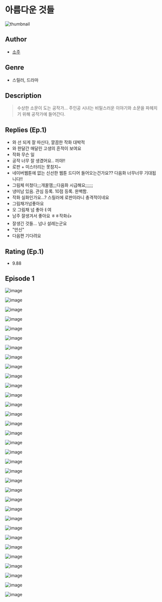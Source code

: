 # 아름다운 것들
![thumbnail](https://image-comic.pstatic.net/user_contents_data/challenge_comic/2023/05/23/366690/upload_3474637270696485426_480x623.jpeg)

## Author
- [소주](https://comic.naver.com/artistTitle?id=366690)

## Genre
- 스릴러, 드라마

## Description
> 수상한 소문이 도는 공작가... 주인공 시녀는 비밀스러운 이야기와 소문을 파헤치기 위해 공작가에 들어간다.

## Replies (Ep.1)
- 와 선 되게 잘 따신다, 깔끔한 작화 대박적
- 와 한달간 매달린 고생의 흔적이 보여요
- 작화 무슨 일
- 공작 너무 잘 생겼어요.. 끼야!!
- 로판 + 미스터리는 못참지~
- 네이버웹툰에 없는 신선한 웹툰 드디어 들어오는건가요?? 다음화 너무너무 기대됩니다!!
- 그림체 미쳤다;;;개꿀잼;;;다음화 시급해요;;;;;;
- 냉미남 있음. 관심 등록. 10점 등록. 완벽함.
- 작화 실화인가요...? 스릴러에 로판이라니 충격적이네요
- 그림채가넘좋아요
- 오 그림채 넘 좋아ㅕ여
- 남주 잘생겨서 좋아요 ㅎㅎ작화👍
- 잘생긴 것들... 넘나 설레는군요
- "만신"
- 다음편 기다려요

## Rating (Ep.1)
- 9.88

## Episode 1
![image](https://image-comic.pstatic.net/user_contents_data/challenge_comic/2023/05/23/366690/upload_3833747883798507828.jpeg)

![image](https://image-comic.pstatic.net/user_contents_data/challenge_comic/2023/05/23/366690/upload_3618703002207412536.jpeg)

![image](https://image-comic.pstatic.net/user_contents_data/challenge_comic/2023/05/23/366690/upload_3688508774939900257.jpeg)

![image](https://image-comic.pstatic.net/user_contents_data/challenge_comic/2023/05/23/366690/upload_3834874878955381348.jpeg)

![image](https://image-comic.pstatic.net/user_contents_data/challenge_comic/2023/05/23/366690/upload_7162190388801319730.jpeg)

![image](https://image-comic.pstatic.net/user_contents_data/challenge_comic/2023/05/23/366690/upload_7077797580053360742.jpeg)

![image](https://image-comic.pstatic.net/user_contents_data/challenge_comic/2023/05/23/366690/upload_3991931313840415795.jpeg)

![image](https://image-comic.pstatic.net/user_contents_data/challenge_comic/2023/05/23/366690/upload_3486174480670537521.jpeg)

![image](https://image-comic.pstatic.net/user_contents_data/challenge_comic/2023/05/23/366690/upload_4135211977607100208.jpeg)

![image](https://image-comic.pstatic.net/user_contents_data/challenge_comic/2023/05/23/366690/upload_3486966125465920052.jpeg)

![image](https://image-comic.pstatic.net/user_contents_data/challenge_comic/2023/05/23/366690/upload_4121409802976375652.jpeg)

![image](https://image-comic.pstatic.net/user_contents_data/challenge_comic/2023/05/23/366690/upload_3847029987704125233.jpeg)

![image](https://image-comic.pstatic.net/user_contents_data/challenge_comic/2023/05/23/366690/upload_3544673966641198899.jpeg)

![image](https://image-comic.pstatic.net/user_contents_data/challenge_comic/2023/05/23/366690/upload_3905859173483819319.jpeg)

![image](https://image-comic.pstatic.net/user_contents_data/challenge_comic/2023/05/23/366690/upload_3832904553296453936.jpeg)

![image](https://image-comic.pstatic.net/user_contents_data/challenge_comic/2023/05/23/366690/upload_3760898632835162678.jpeg)

![image](https://image-comic.pstatic.net/user_contents_data/challenge_comic/2023/05/23/366690/upload_7149009439900853810.jpeg)

![image](https://image-comic.pstatic.net/user_contents_data/challenge_comic/2023/05/23/366690/upload_3905295097410315830.jpeg)

![image](https://image-comic.pstatic.net/user_contents_data/challenge_comic/2023/05/23/366690/upload_3846409666413670967.jpeg)

![image](https://image-comic.pstatic.net/user_contents_data/challenge_comic/2023/05/23/366690/upload_7148675390266107186.jpeg)

![image](https://image-comic.pstatic.net/user_contents_data/challenge_comic/2023/05/23/366690/upload_7017514442061013553.jpeg)

![image](https://image-comic.pstatic.net/user_contents_data/challenge_comic/2023/05/23/366690/upload_3763099875699471717.jpeg)

![image](https://image-comic.pstatic.net/user_contents_data/challenge_comic/2023/05/23/366690/upload_3617857667582932577.jpeg)

![image](https://image-comic.pstatic.net/user_contents_data/challenge_comic/2023/05/23/366690/upload_7220454596620334438.jpeg)

![image](https://image-comic.pstatic.net/user_contents_data/challenge_comic/2023/05/23/366690/upload_3762812881720271158.jpeg)

![image](https://image-comic.pstatic.net/user_contents_data/challenge_comic/2023/05/23/366690/upload_7076672548485216101.jpeg)

![image](https://image-comic.pstatic.net/user_contents_data/challenge_comic/2023/05/23/366690/upload_7149852768943551590.jpeg)

![image](https://image-comic.pstatic.net/user_contents_data/challenge_comic/2023/05/23/366690/upload_3846692244341351222.jpeg)

![image](https://image-comic.pstatic.net/user_contents_data/challenge_comic/2023/05/23/366690/upload_3978425824295805488.jpeg)

![image](https://image-comic.pstatic.net/user_contents_data/challenge_comic/2023/05/23/366690/upload_4049971036550543156.jpeg)

![image](https://image-comic.pstatic.net/user_contents_data/challenge_comic/2023/05/23/366690/upload_3703475362382307683.jpeg)

![image](https://image-comic.pstatic.net/user_contents_data/challenge_comic/2023/05/23/366690/upload_3991374767599400292.jpeg)

![image](https://image-comic.pstatic.net/user_contents_data/challenge_comic/2023/05/23/366690/upload_3833744396304855396.jpeg)

